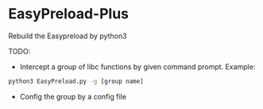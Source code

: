 # EasyPreload-Plus
Rebuild the Easypreload by python3

TODO:
- Intercept a group of libc functions by given command prompt.
Example:
```bash
python3 EasyPreload.py -g [group name]
```
- Config the group by a config file